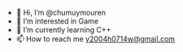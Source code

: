 - 👋 Hi, I’m @chumuymouren
- 👀 I’m interested in Game
- 🌱 I’m currently learning C++
- 📫 How to reach me y2004h0714w@gmail.com


